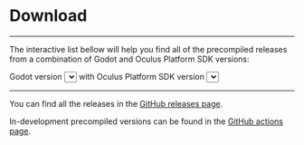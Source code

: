 # Download
------

The interactive list bellow will help you find all of the precompiled releases from a combination of Godot and Oculus Platform SDK versions:

<div>
    Godot version <select name="gd-versions" id="gd-versions"></select> with Oculus Platform SDK version <select name="sdk-versions" id="sdk-versions"></select>
    <ul id="gdop-dl-links">
    </ul>
</div>
<style>
    .version-link {
        transition: 0.15s;
    }
    .version-link:hover {
        opacity: 1.0 !important;
    }
</style>
<script>
    const gdop_versions = {
        "4.0.2-stable": {
            "51.0": [
                {
                    "name": "v0.0.1-alpha",
                    "url": "https://github.com/decacis/godot_oculus_platform/releases/tag/v0.0.1-alpha"
                },
            ],
            "53.0": [
                {
                    "name": "v1.0.0-beta",
                    "url": "https://github.com/decacis/godot_oculus_platform/releases/tag/v1.0.0-beta_godot-4.0.2-stable_sdk-53.0"
                },
                {
                    "name": "v0.2.5-alpha",
                    "url": "https://github.com/decacis/godot_oculus_platform/releases/tag/v0.2.5-alpha"
                },
                {
                    "name": "v0.2.0-alpha",
                    "url": "https://github.com/decacis/godot_oculus_platform/releases/tag/v0.2.0-alpha"
                },
                {
                    "name": "v0.1.5-alpha",
                    "url": "https://github.com/decacis/godot_oculus_platform/releases/tag/v0.1.5-alpha"
                },
                {
                    "name": "v0.1.0-alpha",
                    "url": "https://github.com/decacis/godot_oculus_platform/releases/tag/v0.1.0-alpha"
                },
            ]
        },
        "4.0.3-stable": {
            "53.0": [
                {
                    "name": "v1.2.1-beta",
                    "url": "https://github.com/decacis/godot_oculus_platform/releases/tag/v1.2.1-beta_godot-4.0.3-stable_sdk-53.0"
                },
                {
                    "name": "v1.2.0-beta",
                    "url": "https://github.com/decacis/godot_oculus_platform/releases/tag/v1.2.0-beta_godot-4.0.3-stable_sdk-53.0"
                },
                {
                    "name": "v1.1.0-beta",
                    "url": "https://github.com/decacis/godot_oculus_platform/releases/tag/v1.1.0-beta_godot-4.0.3-stable_sdk-53.0"
                },
                {
                    "name": "v1.0.0-beta",
                    "url": "https://github.com/decacis/godot_oculus_platform/releases/tag/v1.0.0-beta_godot-4.0.3-stable_sdk-53.0"
                },
            ]
        },
        "4.1.0-stable": {
            "53.0": [
                {
                    "name": "v1.2.2-beta",
                    "url": "https://github.com/decacis/godot_oculus_platform/releases/tag/v1.2.2-beta_godot-4.1.0-stable_sdk-53.0"
                },
                {
                    "name": "v1.2.1-beta",
                    "url": "https://github.com/decacis/godot_oculus_platform/releases/tag/v1.2.1-beta_godot-4.1.0-stable_sdk-53.0"
                }
            ]
        },
        "4.1.2-stable": {
            "56.0": [
                {
                    "name": "v1.3.0-beta",
                    "url": "https://github.com/decacis/godot_oculus_platform/releases/tag/v1.3.0-beta_godot-4.1.2-stable_sdk-56.0"
                }
            ],
            "57.0": [
                {
                    "name": "v1.3.1-beta",
                    "url": "https://github.com/decacis/godot_oculus_platform/releases/tag/v1.3.1-beta_godot-4.1.2-stable_sdk-57.0"
                }
            ]
        },
        "4.1.3-stable": {
            "57.0": [
                {
                    "name": "v1.3.2-beta",
                    "url": "https://github.com/decacis/godot_oculus_platform/releases/tag/v1.3.2-beta_godot-4.1.3-stable_sdk-57.0"
                }
            ]
        }
    }

    const gd_versions_el = document.getElementById('gd-versions');
    const sdk_versions_el = document.getElementById('sdk-versions');
    const dl_links_el = document.getElementById('gdop-dl-links');

    let selected_gd_version = '';
    let selected_sdk_version = '';

    gd_versions_el.addEventListener('change', ev => {
        selected_gd_version = ev.target.value;
        renderOculusVersions();
    })

    sdk_versions_el.addEventListener('change', ev => {
        selected_sdk_version = ev.target.value;
        sdkVersionChanged();
    })

    window.addEventListener('DOMContentLoaded', ev => {
        renderGDVersions();
    })

    function renderGDVersions() {
        let gd_versions = Object.keys(gdop_versions);
        gd_versions.sort((a, b) => {
            let temp_a = Number(a.replace(/[^0-9]+/g, ''));
            let temp_b = Number(b.replace(/[^0-9]+/g, ''));

            return temp_b - temp_a;
        });

        for (let i = 0; i < gd_versions.length; i++) {
            if(i == 0) selected_gd_version = gd_versions[i];

            let temp_val = document.createElement('option');
            temp_val.value = gd_versions[i];
            temp_val.innerText = gd_versions[i];

            gd_versions_el.appendChild(temp_val);
        }

        renderOculusVersions();
    }

    function renderOculusVersions() {
        let sdk_versions = Object.keys(gdop_versions[selected_gd_version]);
        sdk_versions.sort((a, b) => Number(b) - Number(a));

        while (sdk_versions_el.hasChildNodes()) {
            sdk_versions_el.removeChild(sdk_versions_el.lastChild);
        }

        for (let i = 0; i < sdk_versions.length; i++) {
            if(i == 0) selected_sdk_version = sdk_versions[i];

            let temp_val = document.createElement('option');
            temp_val.value = sdk_versions[i];
            temp_val.innerText = sdk_versions[i];

            sdk_versions_el.appendChild(temp_val);
        }

        updateLink()
    }

    function sdkVersionChanged() {
        updateLink();
    }

    function updateLink() {
        let dl_links = gdop_versions[selected_gd_version][selected_sdk_version];

        while (dl_links_el.hasChildNodes()) {
            dl_links_el.removeChild(dl_links_el.lastChild);
        }

        const gradient_step = 0.7 / dl_links.length;

        for (let i = 0; i < dl_links.length; i++) {
            let temp_gradient_step = gradient_step * i;
            
            let temp_li = document.createElement('li');
            let temp_a = document.createElement('a');

            temp_a.href = dl_links[i].url;
            temp_a.innerText = dl_links[i].name;
            temp_a.target = "_blank";

            temp_li.classList.add('version-link');
            temp_li.appendChild(temp_a);
            dl_links_el.appendChild(temp_li);

            temp_li.style.opacity = 1.0 - temp_gradient_step;
        }
    }
</script>

------

You can find all the releases in the [GitHub releases page](https://github.com/decacis/godot_oculus_platform/releases).

In-development precompiled versions can be found in the [GitHub actions page](https://github.com/decacis/godot_oculus_platform/actions?query=branch%3Amain).